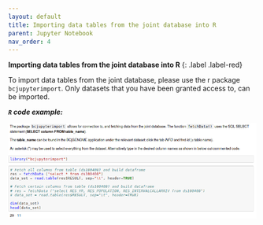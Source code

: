 ```yaml
---
layout: default
title: Importing data tables from the joint database into R
parent: Jupyter Notebook
nav_order: 4
---
```


**Importing data tables from the joint database into R**
{: .label .label-red}

To import data tables from the joint database, please use the r package ```bcjupyterimport```. Only datasets that you have been granted access to, can be imported.

***```R``` code example:***

![import](/figs/import.png)
